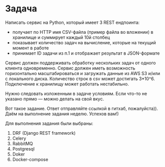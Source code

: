 

#   Задача

Написать сервис на Python, который имеет 3 REST ендпоинта:
* получает по HTTP имя CSV-файла (пример файла во вложении) в хранилище и суммирует каждый 10й столбец
* показывает количество задач на вычисление, которые на текущий момент в работе
* принимает ID задачи из п.1 и отображает результат в JSON-формате

Сервис должен поддерживать обработку нескольких задач от одного клиента одновременно.
Сервис должен иметь возможность горизонтально масштабироваться и загружать данные из AWS S3 и/или с локального диска.
Количество строк в csv может достигать 3*10^6.
Подключение к хранилищу может работать нестабильно.

Нужно следовать изложенным в задаче условиям. 
Если что-то не указано прямо — можно делать на свой вкус.

Вот такое задание. Ответ отправляйте ссылкой в гитхаб, пожалуйста)). 
Даём на выполнение задания неделю. Успехов вам!)

Для выполнения задания были выбраны:
1) DRF (Django REST framework) 
2) Celery
3) RabbitMQ
4) Postgresql
5) Doker
6) Docker-compose
